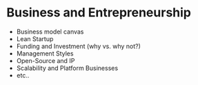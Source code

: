 # Business and Entrepreneurship

* Business model canvas
* Lean Startup
* Funding and Investment (why vs. why not?)
* Management Styles
* Open-Source and IP
* Scalability and Platform Businesses
* etc..
